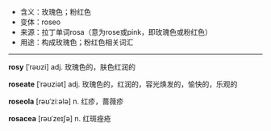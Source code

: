 - <span class="definition">含义：玫瑰色；粉红色</span>
- <span class="definition">变体：roseo</span>
- <span class="definition">来源：拉丁单词rosa（意为rose或pink，即玫瑰色或粉红色）</span>
- <span class="definition">用途：构成玫瑰色；粉红色相关词汇</span>

---

<span class="vocabulary">**rosy**</span> [ˈrəʊzi] adj. 玫瑰色的，肤色红润的

<span class="vocabulary">**roseate**</span> [ˈrəʊziət] adj. 玫瑰色的，红润的，容光焕发的，愉快的，乐观的

<span class="vocabulary">**roseola**</span> [rəʊˈziːələ] n. 红疹，蔷薇疹

<span class="vocabulary">**rosacea**</span> [rəʊˈzeɪʃə] n. 红斑痤疮


